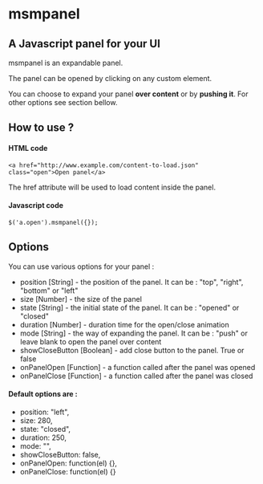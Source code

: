 msmpanel
====================

A Javascript panel for your UI
---------------------

msmpanel is an expandable panel.

The panel can be opened by clicking on any custom element.

You can choose to expand your panel **over content** or by **pushing it**.
For other options see section bellow.



How to use ?
---------------------

#### HTML code

`<a href="http://www.example.com/content-to-load.json" class="open">Open panel</a>`

The href attribute will be used to load content inside the panel.



#### Javascript code

`$('a.open').msmpanel({});`




Options
---------------------

You can use various options for your panel :
* position [String] - the position of the panel. It can be : "top", "right", "bottom" or "left"
* size [Number] - the size of the panel
* state [String] - the initial state of the panel. It can be : "opened" or "closed"
* duration [Number] - duration time for the open/close animation
* mode [String] - the way of expanding the panel. It can be : "push" or leave blank to open the panel over content
* showCloseButton [Boolean] - add close button to the panel. True or false
* onPanelOpen [Function] - a function called after the panel was opened
* onPanelClose [Function] - a function called after the panel was closed


#### Default options are :
* position: "left",
* size: 280,
* state: "closed",
* duration: 250,
* mode: "",
* showCloseButton: false,
* onPanelOpen: function(el) {},
* onPanelClose: function(el) {}
